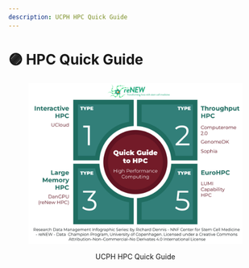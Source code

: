 ```yaml
---
description: UCPH HPC Quick Guide
---
```


# 🟣 HPC Quick Guide



<div align="center" data-full-width="false"><figure><img src="../../.gitbook/assets/HPC Guide.jpg" alt=""><figcaption><p>UCPH HPC Quick Guide</p></figcaption></figure></div>
